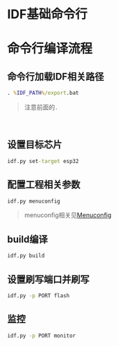 # IDF基础命令行

# 命令行编译流程

## 命令行加载IDF相关路径

```cmd
. %IDF_PATH%/export.bat
```

> 注意前面的`.`​

‍

## 设置目标芯片

```cmd
idf.py set-target esp32
```

## 配置工程相关参数

```cmd
idf.py menuconfig
```

> menuconfig相关见[Menuconfig](../KConfig.md)

## build编译

```cmd
idf.py build
```

## 设置刷写端口并刷写

```cmd
idf.py -p PORT flash
```

## 监控

```cmd
idf.py -p PORT monitor
```
